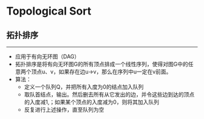 # Topological Sort
## 拓扑排序
----
* 应用于有向无环图（DAG）
* 拓扑排序是将有向无环图G的所有顶点排成一个线性序列，使得对图G中的任意两个顶点u、v，如果存在边u->v，那么在序列中u一定在v前面。
* 算法：
	* 定义一个队列Q，并把所有入度为0的结点加入队列
	* 取队首结点，输出。然后删去所有从它发出的边，并令这些边到达的顶点的入度减1,；如果某个顶点的入度减为0，则将其加入队列
	* 反复进行上述操作，直至队列为空